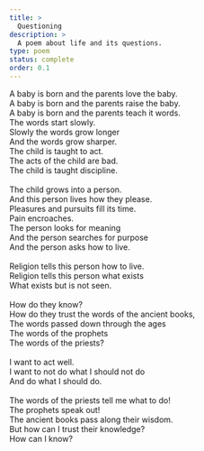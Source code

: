 ```yaml
---
title: >
  Questioning
description: >
  A poem about life and its questions.
type: poem
status: complete
order: 0.1
---
```


A baby is born and the parents love the baby.<br>
A baby is born and the parents raise the baby.<br>
A baby is born and the parents teach it words.<br>
The words start slowly.<br>
Slowly the words grow longer<br>
And the words grow sharper.<br>
The child is taught to act.<br>
The acts of the child are bad.<br>
The child is taught discipline.<br>
<br>
The child grows into a person.<br>
And this person lives how they please.<br>
Pleasures and pursuits fill its time.<br>
Pain encroaches.<br>
The person looks for meaning<br>
And the person searches for purpose<br>
And the person asks how to live.<br>
<br>
Religion tells this person how to live.<br>
Religion tells this person what exists<br>
What exists but is not seen.<br>
<br>
How do they know?<br>
How do they trust the words of the ancient books,<br>
The words passed down through the ages<br>
The words of the prophets<br>
The words of the priests?<br>
<br>
I want to act well.<br>
I want to not do what I should not do<br>
And do what I should do.<br>
<br>
The words of the priests tell me what to do!<br>
The prophets speak out!<br>
The ancient books pass along their wisdom.<br>
But how can I trust their knowledge?<br>
How can I know?<br>
